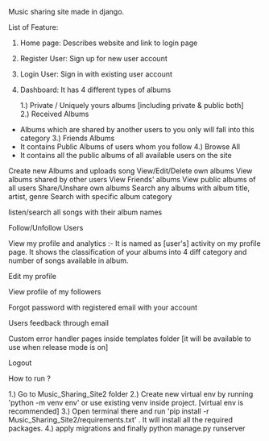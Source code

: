 Music sharing site made in django.

List of Feature:

1. Home page: Describes website and link to login page
2. Register User: Sign up for new user account
3. Login User: Sign in with existing user account
4. Dashboard: It has 4 different types of albums

   1.) Private / Uniquely yours albums [including private & public both]  
   2.) Received Albums
  - Albums which are shared by another users to you only will fall into this category
   3.) Friends Albums
  - It contains Public Albums of users whom you follow
   4.) Browse All
  - It contains all the public albums of all available users on the site 


   Create new Albums and uploads song 
       View/Edit/Delete own albums 
       View albums shared by other users 
       View Friends' albums 
       View public albums of all users 
       Share/Unshare own albums 
       Search any albums with album title, artist, genre 
   Search with specific album category 
  
  
listen/search all songs with their album names

Follow/Unfollow Users

View my profile and analytics :- It is named as [user's] activity on my profile page.
It shows the classification of your albums into 4 diff category and number of songs available in album.

Edit my profile

View profile of my followers

Forgot password with registered email with your account

Users feedback through email

Custom error handler pages inside templates folder [it will be available to use when release mode is on]

Logout


How to run ?

1.) Go to Music_Sharing_Site2 folder
2.) Create new virtual env by running 'python -m venv env' or use existing venv inside project. [virtual env is recommended]
3.) Open terminal there and run 'pip install -r Music_Sharing_Site2/requirements.txt' . It will install all the required packages.
4.) apply migrations and finally python manage.py runserver
